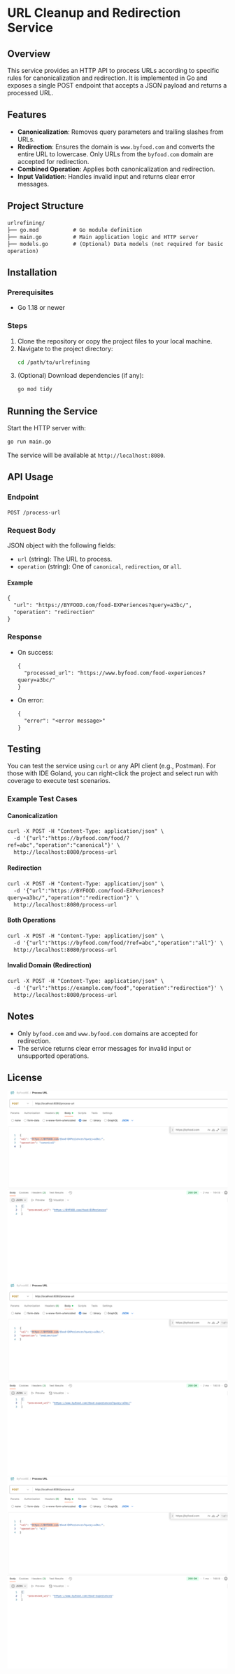# URL Cleanup and Redirection Service

## Overview
This service provides an HTTP API to process URLs according to specific rules for canonicalization and redirection. It is implemented in Go and exposes a single POST endpoint that accepts a JSON payload and returns a processed URL.

## Features
- **Canonicalization**: Removes query parameters and trailing slashes from URLs.
- **Redirection**: Ensures the domain is `www.byfood.com` and converts the entire URL to lowercase. Only URLs from the `byfood.com` domain are accepted for redirection.
- **Combined Operation**: Applies both canonicalization and redirection.
- **Input Validation**: Handles invalid input and returns clear error messages.

## Project Structure
```
urlrefining/
├── go.mod           # Go module definition
├── main.go          # Main application logic and HTTP server
├── models.go        # (Optional) Data models (not required for basic operation)
```

## Installation
### Prerequisites
- Go 1.18 or newer

### Steps
1. Clone the repository or copy the project files to your local machine.
2. Navigate to the project directory:
   ```sh
   cd /path/to/urlrefining
   ```
3. (Optional) Download dependencies (if any):
   ```sh
   go mod tidy
   ```

## Running the Service
Start the HTTP server with:
```sh
go run main.go
```
The service will be available at `http://localhost:8080`.

## API Usage
### Endpoint
```
POST /process-url
```

### Request Body
JSON object with the following fields:
- `url` (string): The URL to process.
- `operation` (string): One of `canonical`, `redirection`, or `all`.

#### Example
```
{
  "url": "https://BYFOOD.com/food-EXPeriences?query=a3bc/",
  "operation": "redirection"
}
```

### Response
- On success:
  ```
  {
    "processed_url": "https://www.byfood.com/food-experiences?query=a3bc/"
  }
  ```
- On error:
  ```
  {
    "error": "<error message>"
  }
  ```

## Testing
You can test the service using `curl` or any API client (e.g., Postman).
For those with IDE Goland, you can right-click the project and select run with coverage to execute test scenarios.

### Example Test Cases
#### Canonicalization
```
curl -X POST -H "Content-Type: application/json" \
  -d '{"url":"https://byfood.com/food/?ref=abc","operation":"canonical"}' \
  http://localhost:8080/process-url
```

#### Redirection
```
curl -X POST -H "Content-Type: application/json" \
  -d '{"url":"https://BYFOOD.com/food-EXPeriences?query=a3bc/","operation":"redirection"}' \
  http://localhost:8080/process-url
```

#### Both Operations
```
curl -X POST -H "Content-Type: application/json" \
  -d '{"url":"https://byfood.com/food/?ref=abc","operation":"all"}' \
  http://localhost:8080/process-url
```

#### Invalid Domain (Redirection)
```
curl -X POST -H "Content-Type: application/json" \
  -d '{"url":"https://example.com/food","operation":"redirection"}' \
  http://localhost:8080/process-url
```

## Notes
- Only `byfood.com` and `www.byfood.com` domains are accepted for redirection.
- The service returns clear error messages for invalid input or unsupported operations.

## License


![img.png](images/img.png)
![img_1.png](images/img_1.png)
![img_2.png](images/img_2.png)
